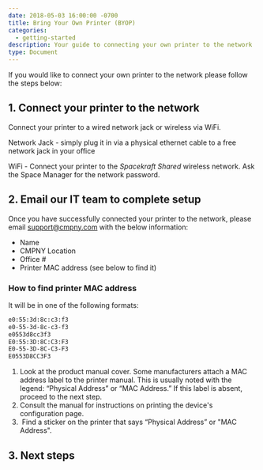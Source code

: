 ```yaml
---
date: 2018-05-03 16:00:00 -0700
title: Bring Your Own Printer (BYOP)
categories:
  - getting-started
description: Your guide to connecting your own printer to the network
type: Document
---
```


If you would like to connect your own printer to the network please follow the steps below:

## 1. Connect your printer to the network

Connect your printer to a wired network jack or wireless via WiFi.

Network Jack - simply plug it in via a physical ethernet cable to a free network jack in your office

WiFi - Connect your printer to the *Spacekraft Shared* wireless network. Ask the Space Manager for the network password.

## 2. Email our IT team to complete setup

Once you have successfully connected your printer to the network, please email [support@cmpny.com](mailto:support@cmpny.com?subject=BYOP%20Request&amp;body=Name%3A%0ACMPNY%20Location%3A%0AOffice%20%23%3A%0APrinter%20MAC%20address%3A) with the below information:

* Name
* CMPNY Location
* Office #
* Printer MAC address (see below to find it)

### How to find printer MAC address

It will be in one of the following formats:

```bash
e0:55:3d:8c:c3:f3
e0-55-3d-8c-c3-f3
e0553d8cc3f3
E0:55:3D:8C:C3:F3
E0-55-3D-8C-C3-F3
E0553D8CC3F3
```

1. Look at the product manual cover. Some manufacturers attach a MAC address label to the printer manual. This is usually noted with the legend: “Physical Address” or “MAC Address.” If this label is absent, proceed to the next step.
2. Consult the manual for instructions on printing the device's configuration page.
3. &nbsp;Find a sticker on the printer that says “Physical Address” or "MAC Address".

## 3. Next steps

&nbsp;